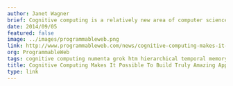 ```yaml
---
author: Janet Wagner
brief: Cognitive computing is a relatively new area of computer science that has been growing fairly rapidly in recent years. While artificial intelligence, a field of study that has been around since
date: 2014/09/05
featured: false
image: ../images/programmableweb.png
link: http://www.programmableweb.com/news/cognitive-computing-makes-it-possible-to-build-truly-amazing-apps/analysis/2014/09/05
org: ProgrammableWeb
tags: cognitive computing numenta grok htm hierarchical temporal memory
title: Cognitive Computing Makes It Possible To Build Truly Amazing Apps
type: link
---
```

